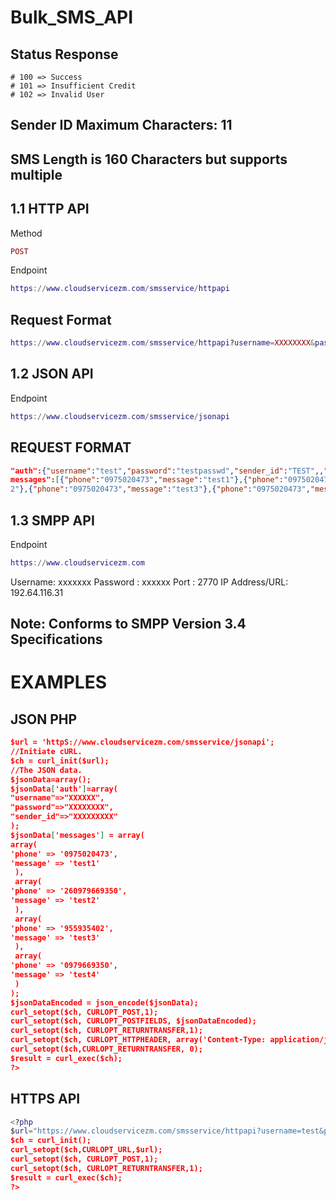 # Bulk_SMS_API
## Status Response 
    # 100 => Success
    # 101 => Insufficient Credit
    # 102 => Invalid User

## Sender ID Maximum Characters: 11
## SMS Length is 160 Characters but supports multiple

## 1.1 HTTP API
Method
```lua
POST
```

Endpoint
```lua
https://www.cloudservicezm.com/smsservice/httpapi
```

## Request Format
```lua
https://www.cloudservicezm.com/smsservice/httpapi?username=XXXXXXXX&password=XXXXXXX&msg=Succesfully+delivering+SMS+&shortcode=388&sender_id=XXXXXXXXX&phone=260975020473&api_key=use_preshared
```

## 1.2 JSON API

Endpoint
```lua
https://www.cloudservicezm.com/smsservice/jsonapi
```

## REQUEST FORMAT

```json
"auth":{"username":"test","password":"testpasswd","sender_id":"TEST",,"short_code":"2345"},"
messages":[{"phone":"0975020473","message":"test1"},{"phone":"0975020473","message":"test
2"},{"phone":"0975020473","message":"test3"},{"phone":"0975020473","message":"test3"}]}
```

## 1.3 SMPP API

Endpoint
```lua
https://www.cloudservicezm.com
```

Username: xxxxxxx
Password : xxxxxx
Port : 2770
IP Address/URL: 192.64.116.31

## Note: Conforms to SMPP Version 3.4 Specifications


# EXAMPLES
## JSON PHP
```json
$url = 'httpS://www.cloudservicezm.com/smsservice/jsonapi'; 
//Initiate cURL.
$ch = curl_init($url); 
//The JSON data.
$jsonData=array();
$jsonData['auth']=array(
"username"=>"XXXXXX",
"password"=>"XXXXXXXX",
"sender_id"=>"XXXXXXXXX"
);
$jsonData['messages'] = array(
array(
'phone' => '0975020473',
'message' => 'test1'
 ),
 array(
'phone' => '260979669350',
'message' => 'test2'
 ),
 array(
'phone' => '955935402',
'message' => 'test3'
 ),
 array(
'phone' => '0979669350',
'message' => 'test4'
 )
);
$jsonDataEncoded = json_encode($jsonData);
curl_setopt($ch, CURLOPT_POST,1);
curl_setopt($ch, CURLOPT_POSTFIELDS, $jsonDataEncoded);
curl_setopt($ch, CURLOPT_RETURNTRANSFER,1); 
curl_setopt($ch, CURLOPT_HTTPHEADER, array('Content-Type: application/json')); 
curl_setopt($ch,CURLOPT_RETURNTRANSFER, 0);
$result = curl_exec($ch);
?>
```

## HTTPS API
```lua
<?php
$url="https://www.cloudservicezm.com/smsservice/httpapi?username=test&password=test&msg=test+test&shortcode=2343&sender_id=XXXXXXXXX&phone=0979669350&api_key=use_preshared”;
$ch = curl_init(); 
curl_setopt($ch,CURLOPT_URL,$url);
curl_setopt($ch, CURLOPT_POST,1);
curl_setopt($ch, CURLOPT_RETURNTRANSFER,1); 
$result = curl_exec($ch);
?>
```
